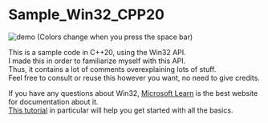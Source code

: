 # Sample_Win32_CPP20

![demo](https://github.com/thepaqui/Sample_Win32_CPP20/assets/117783405/bad329d4-d7fa-4531-a288-dcf0f5e085d0)
(Colors change when you press the space bar)

This is a sample code in C++20, using the Win32 API.  
I made this in order to familiarize myself with this API.  
Thus, it contains a lot of comments overexplaining lots of stuff.  
Feel free to consult or reuse this however you want, no need to give credits.

If you have any questions about Win32, [Microsoft Learn](https://learn.microsoft.com/) is the best website for documentation about it.  
[This tutorial](https://learn.microsoft.com/fr-fr/windows/win32/learnwin32/learn-to-program-for-windows) in particular will help you get started with all the basics.
